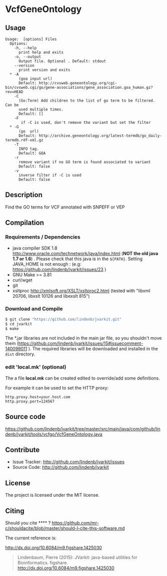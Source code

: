 # VcfGeneOntology


## Usage

```
Usage:  [options] Files
  Options:
    -h, --help
      print help and exits
    -o, --output
      Output file. Optional . Default: stdout
    --version
      print version and exits
  * -A
      (goa input url)
      Default: http://cvsweb.geneontology.org/cgi-bin/cvsweb.cgi/go/gene-associations/gene_association.goa_human.gz?rev=HEAD
    -C
      (Go:Term) Add children to the list of go term to be filtered. Can be 
      used multiple times.
      Default: []
    -F
       if -C is used, don't remove the variant but set the filter
  * -G
      (go  url)
      Default: http://archive.geneontology.org/latest-termdb/go_daily-termdb.rdf-xml.gz
    -T
      INFO tag.
      Default: GOA
    -r
      remove variant if no GO term is found associated to variant
      Default: false
    -v
      inverse filter if -C is used
      Default: false

```


## Description

Find the GO terms for VCF annotated with SNPEFF or VEP

## Compilation

### Requirements / Dependencies

* java compiler SDK 1.8 http://www.oracle.com/technetwork/java/index.html (**NOT the old java 1.7 or 1.6**) . Please check that this java is in the `${PATH}`. Setting JAVA_HOME is not enough : (e.g: https://github.com/lindenb/jvarkit/issues/23 )
* GNU Make >= 3.81
* curl/wget
* git
* xsltproc http://xmlsoft.org/XSLT/xsltproc2.html (tested with "libxml 20706, libxslt 10126 and libexslt 815")


### Download and Compile

```bash
$ git clone "https://github.com/lindenb/jvarkit.git"
$ cd jvarkit
$ make 
```

The *.jar libraries are not included in the main jar file, so you shouldn't move them (https://github.com/lindenb/jvarkit/issues/15#issuecomment-140099011 ).
The required libraries will be downloaded and installed in the `dist` directory.

### edit 'local.mk' (optional)

The a file **local.mk** can be created edited to override/add some definitions.

For example it can be used to set the HTTP proxy:

```
http.proxy.host=your.host.com
http.proxy.port=124567
```
## Source code 

https://github.com/lindenb/jvarkit/tree/master/src/main/java/com/github/lindenb/jvarkit/tools/vcfgo/VcfGeneOntology.java

## Contribute

- Issue Tracker: http://github.com/lindenb/jvarkit/issues
- Source Code: http://github.com/lindenb/jvarkit

## License

The project is licensed under the MIT license.

## Citing

Should you cite **** ? https://github.com/mr-c/shouldacite/blob/master/should-I-cite-this-software.md

The current reference is:

http://dx.doi.org/10.6084/m9.figshare.1425030

> Lindenbaum, Pierre (2015): JVarkit: java-based utilities for Bioinformatics. figshare.
> http://dx.doi.org/10.6084/m9.figshare.1425030


